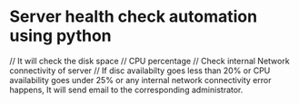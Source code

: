 # Server health check automation using python
// It will check the disk space
// CPU percentage
// Check internal Network connectivity of server
// If disc availabilty goes less than 20% or CPU availability goes under 25% or any internal network connectivity error happens, It will send email to the corresponding administrator.
